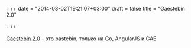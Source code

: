 +++
date = "2014-03-02T19:21:07+03:00"
draft = false
title = "Gaestebin 2.0"

+++

<p><a href="http://dig.floatingsun.net/gaestebin-2.0/" style="line-height: 1.6em;">Gaestebin 2.0</a>&nbsp;-<span style="line-height: 1.6em;">&nbsp;э</span>то pastebin, только на Go, AngularJS и GAE</p>

